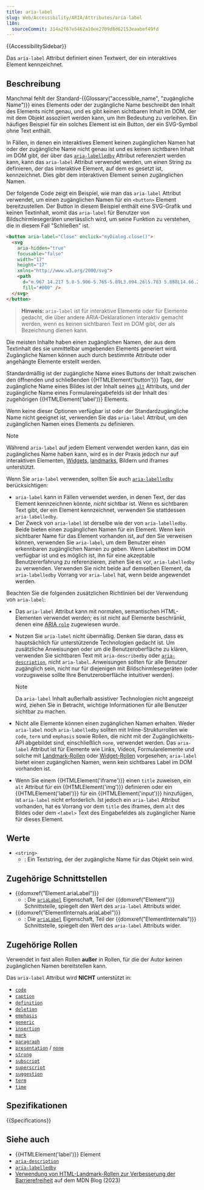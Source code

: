 ```yaml
---
title: aria-label
slug: Web/Accessibility/ARIA/Attributes/aria-label
l10n:
  sourceCommit: 314a2f67e5462a10ee2709d8d62153eaabef49fd
---
```


{{AccessibilitySidebar}}

Das `aria-label` Attribut definiert einen Textwert, der ein interaktives Element kennzeichnet.

## Beschreibung

Manchmal fehlt der Standard-{{Glossary("accessible_name", "zugängliche Name")}} eines Elements oder der zugängliche Name beschreibt den Inhalt des Elements nicht genau, und es gibt keinen sichtbaren Inhalt im DOM, der mit dem Objekt assoziiert werden kann, um ihm Bedeutung zu verleihen. Ein häufiges Beispiel für ein solches Element ist ein Button, der ein SVG-Symbol ohne Text enthält.

In Fällen, in denen ein interaktives Element keinen zugänglichen Namen hat oder der zugängliche Name nicht genau ist und es keinen sichtbaren Inhalt im DOM gibt, der über das [`aria-labelledby`](/de/docs/Web/Accessibility/ARIA/Attributes/aria-labelledby) Attribut referenziert werden kann, kann das `aria-label` Attribut verwendet werden, um einen String zu definieren, der das interaktive Element, auf dem es gesetzt ist, kennzeichnet. Dies gibt dem interaktiven Element seinen zugänglichen Namen.

Der folgende Code zeigt ein Beispiel, wie man das `aria-label` Attribut verwendet, um einen zugänglichen Namen für ein `<button>` Element bereitzustellen. Der Button in diesem Beispiel enthält eine SVG-Grafik und keinen Textinhalt, womit das `aria-label` für Benutzer von Bildschirmlesegeräten unerlässlich wird, um seine Funktion zu verstehen, die in diesem Fall "Schließen" ist.

```html
<button aria-label="Close" onclick="myDialog.close()">
  <svg
    aria-hidden="true"
    focusable="false"
    width="17"
    height="17"
    xmlns="http://www.w3.org/2000/svg">
    <path
      d="m.967 14.217 5.8-5.906-5.765-5.89L3.094.26l5.783 5.888L14.66.26l2.092 2.162-5.766 5.889 5.801 5.906-2.092 2.162-5.818-5.924-5.818 5.924-2.092-2.162Z"
      fill="#000" />
  </svg>
</button>
```

> **Hinweis:** `aria-label` ist für interaktive Elemente oder für Elemente gedacht, die über andere ARIA-Deklarationen interaktiv gemacht werden, wenn es keinen sichtbaren Text im DOM gibt, der als Bezeichnung dienen kann.

Die meisten Inhalte haben einen zugänglichen Namen, der aus dem Textinhalt des sie unmittelbar umgebenden Elements generiert wird. Zugängliche Namen können auch durch bestimmte Attribute oder angehängte Elemente erstellt werden.

Standardmäßig ist der zugängliche Name eines Buttons der Inhalt zwischen den öffnenden und schließenden {{HTMLElement('button')}} Tags, der zugängliche Name eines Bildes ist der Inhalt seines [`alt`](/de/docs/Web/HTML/Element/img#alt) Attributs, und der zugängliche Name eines Formulareingabefelds ist der Inhalt des zugehörigen {{HTMLElement('label')}} Elements.

Wenn keine dieser Optionen verfügbar ist oder der Standardzugängliche Name nicht geeignet ist, verwenden Sie das `aria-label` Attribut, um den zugänglichen Namen eines Elements zu definieren.

> [!NOTE]
> Während `aria-label` auf jedem Element verwendet werden kann, das ein zugängliches Name haben kann, wird es in der Praxis jedoch nur auf interaktiven Elementen, [Widgets](/de/docs/Web/Accessibility/ARIA/Roles#2._widget_roles), [landmarks](/de/docs/Web/Accessibility/ARIA/Roles#3._landmark_roles), Bildern und iframes unterstützt.

Wenn Sie `aria-label` verwenden, sollten Sie auch [`aria-labelledby`](/de/docs/Web/Accessibility/ARIA/Attributes/aria-labelledby) berücksichtigen:

- `aria-label` kann in Fällen verwendet werden, in denen Text, der das Element kennzeichnen könnte, _nicht_ sichtbar ist. Wenn es sichtbaren Text gibt, der ein Element kennzeichnet, verwenden Sie stattdessen `aria-labelledby`.
- Der Zweck von `aria-label` ist derselbe wie der von `aria-labelledby`. Beide bieten einen zugänglichen Namen für ein Element. Wenn kein sichtbarer Name für das Element vorhanden ist, auf den Sie verweisen können, verwenden Sie `aria-label`, um dem Benutzer einen erkennbaren zugänglichen Namen zu geben. Wenn Labeltext im DOM verfügbar ist und es möglich ist, ihn für eine akzeptable Benutzererfahrung zu referenzieren, ziehen Sie es vor, `aria-labelledby` zu verwenden. Verwenden Sie nicht beide auf demselben Element, da `aria-labelledby` Vorrang vor `aria-label` hat, wenn beide angewendet werden.

Beachten Sie die folgenden zusätzlichen Richtlinien bei der Verwendung von `aria-label`:

- Das `aria-label` Attribut kann mit normalen, semantischen HTML-Elementen verwendet werden; es ist nicht auf Elemente beschränkt, denen eine [ARIA `role`](/de/docs/Web/Accessibility/ARIA/Roles) zugewiesen wurde.
- Nutzen Sie `aria-label` nicht übermäßig. Denken Sie daran, dass es hauptsächlich für unterstützende Technologien gedacht ist. Um zusätzliche Anweisungen oder um die Benutzeroberfläche zu klären, verwenden Sie sichtbaren Text mit `aria-describedby` oder [`aria-description`](/de/docs/Web/Accessibility/ARIA/Attributes/aria-description), nicht `aria-label`. Anweisungen sollten für alle Benutzer zugänglich sein, nicht nur für diejenigen mit Bildschirmlesegeräten (oder vorzugsweise sollte Ihre Benutzeroberfläche intuitiver werden).

  > [!NOTE]
  > Da `aria-label` Inhalt außerhalb assistiver Technologien nicht angezeigt wird, ziehen Sie in Betracht, wichtige Informationen für alle Benutzer sichtbar zu machen.

- Nicht alle Elemente können einen zugänglichen Namen erhalten. Weder `aria-label` noch `aria-labelledby` sollten mit Inline-Strukturrollen wie `code`, `term` und `emphasis` sowie Rollen, die nicht mit der Zugänglichkeits-API abgebildet sind, einschließlich `none`, verwendet werden. Das `aria-label` Attribut ist für Elemente wie Links, Videos, Formularelemente und solche mit [Landmark-Rollen](/de/docs/Web/Accessibility/ARIA/Roles#3._landmark_roles) oder [Widget-Rollen](/de/docs/Web/Accessibility/ARIA/Roles#2._widget_roles) vorgesehen; `aria-label` bietet einen zugänglichen Namen, wenn kein sichtbares Label im DOM vorhanden ist.
- Wenn Sie einem {{HTMLElement('iframe')}} einen `title` zuweisen, ein `alt` Attribut für ein {{HTMLElement('img')}} definieren oder ein {{HTMLElement('label')}} für ein {{HTMLElement('input')}} hinzufügen, ist `aria-label` nicht erforderlich. Ist jedoch ein `aria-label` Attribut vorhanden, hat es Vorrang vor dem `title` des iframes, dem `alt` des Bildes oder dem `<label>` Text des Eingabefeldes als zugänglicher Name für dieses Element.

## Werte

- `<string>`
  - : Ein Textstring, der der zugängliche Name für das Objekt sein wird.

## Zugehörige Schnittstellen

- {{domxref("Element.ariaLabel")}}
  - : Die [`ariaLabel`](/de/docs/Web/API/Element/ariaLabel) Eigenschaft, Teil der {{domxref("Element")}} Schnittstelle, spiegelt den Wert des `aria-label` Attributs wider.
- {{domxref("ElementInternals.ariaLabel")}}
  - : Die [`ariaLabel`](/de/docs/Web/API/ElementInternals/ariaLabel) Eigenschaft, Teil der {{domxref("ElementInternals")}} Schnittstelle, spiegelt den Wert des `aria-label` Attributs wider.

## Zugehörige Rollen

Verwendet in fast allen Rollen **außer** in Rollen, für die der Autor keinen zugänglichen Namen bereitstellen kann.

Das `aria-label` Attribut wird **NICHT** unterstützt in:

- [`code`](/de/docs/Web/Accessibility/ARIA/Roles/structural_roles)
- [`caption`](/de/docs/Web/Accessibility/ARIA/Roles/structural_roles)
- [`definition`](/de/docs/Web/Accessibility/ARIA/Roles/structural_roles)
- [`deletion`](/de/docs/Web/Accessibility/ARIA/Roles/structural_roles)
- [`emphasis`](/de/docs/Web/Accessibility/ARIA/Roles/structural_roles)
- [`generic`](/de/docs/Web/Accessibility/ARIA/Roles/generic_role)
- [`insertion`](/de/docs/Web/Accessibility/ARIA/Roles/structural_roles)
- [`mark`](/de/docs/Web/Accessibility/ARIA/Roles/mark_role)
- [`paragraph`](/de/docs/Web/Accessibility/ARIA/Roles/structural_roles)
- [`presentation`](/de/docs/Web/Accessibility/ARIA/Roles/presentation_role) / [`none`](/de/docs/Web/Accessibility/ARIA/Roles/none_role)
- [`strong`](/de/docs/Web/Accessibility/ARIA/Roles/structural_roles)
- [`subscript`](/de/docs/Web/Accessibility/ARIA/Roles/structural_roles)
- [`superscript`](/de/docs/Web/Accessibility/ARIA/Roles/structural_roles)
- [`suggestion`](/de/docs/Web/Accessibility/ARIA/Roles/suggestion_role)
- [`term`](/de/docs/Web/Accessibility/ARIA/Roles/term_role)
- [`time`](/de/docs/Web/Accessibility/ARIA/Roles/structural_roles)

## Spezifikationen

{{Specifications}}

## Siehe auch

- {{HTMLElement('label')}} Element
- [`aria-description`](/de/docs/Web/Accessibility/ARIA/Attributes/aria-description)
- [`aria-labelledby`](/de/docs/Web/Accessibility/ARIA/Attributes/aria-labelledby)
- [Verwendung von HTML-Landmark-Rollen zur Verbesserung der Barrierefreiheit](/en-US/blog/aria-accessibility-html-landmark-roles/) auf dem MDN Blog (2023)
